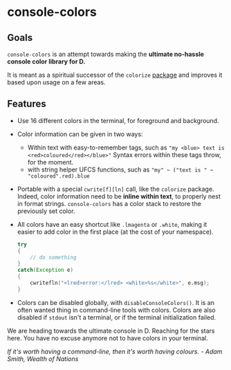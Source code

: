 # console-colors


## Goals

`console-colors` is an attempt towards making the **ultimate no-hassle console color library for D.**

It is meant as a spiritual successor of the `colorize` [package](https://github.com/yamadapc/d-colorize) and improves it based upon usage on a few areas.


## Features

- Use 16 different colors in the terminal, for foreground and background.

- Color information can be given in two ways:
   - Within text with easy-to-remember tags, such as `"my <blue> text is <red>coloured</red></blue>"`
     Syntax errors within these tags throw, for the moment.
   - with string helper UFCS functions, such as `"my" ~ ("text is " ~ "coloured".red).blue`

- Portable with a special `cwrite[f][ln]` call, like the `colorize` package.
  Indeed, color information need to be **inline within text**, to properly nest in format strings.
  `console-colors` has a color stack to restore the previously set color.

- All colors have an easy shortcut like `.lmagenta` or `.white`, making it easier to add color in the first place (at the cost of your namespace).

  ```d
  try
  {
      // do something
  }
  catch(Exception e)
  {
      cwritefln("<lred>error:</lred> <white>%s</white>", e.msg);
  }
  ```

- Colors can be disabled globally, with `disableConsoleColors()`.
  It is an often wanted thing in command-line tools with colors.
  Colors are also disabled if `stdout` isn't a terminal, or if the terminal initialization failed.

We are heading towards the ultimate console in D. Reaching for the stars here.
You have no excuse anymore not to have colors in your terminal.


_If it's worth having a command-line, then it's worth having colours. - Adam Smith, Wealth of Nations_
